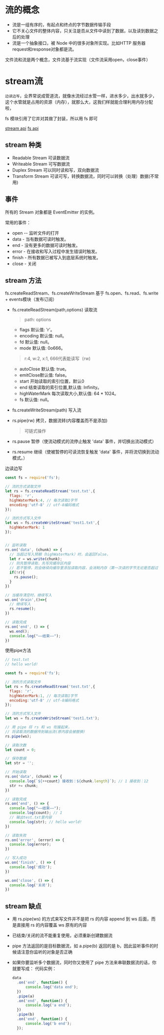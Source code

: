 # 流的概念
* 流是一组有序的，有起点和终点的字节数据传输手段
* 它不关心文件的整体内容，只关注是否从文件中读到了数据，以及读到数据之后的处理
* 流是一个抽象接口，被 Node 中的很多对象所实现。比如HTTP 服务器request和response对象都是流。

文件流和流是两个概念，文件流基于流实现（文件流采用open，close事件）
# stream流

`边读边写`，业界常说成管道流，就像水流经过水管一样，进水多少，出水就多少，这个水管就是占用的资源（内存），就那么大，这我们样就能合理利用内存分配啦，

fs 模块引用了它并对其做了封装，所以用 fs 即可

[stream api](http://nodejs.cn/api/stream.html)
[fs api](http://nodejs.cn/api/fs.html)

## stream 种类

* Readable Stream  可读数据流
* Writeable Stream 可写数据流
* Duplex Stream 可以同时读和写，双向数据流
* Transform Stream 可读可写，转换数据流，同时可以转换（处理）数据(不常用)

## 事件
所有的 Stream 对象都是 EventEmitter 的实例。

常用的事件：
* open -- 监听文件的打开
* data - 当有数据可读时触发。
* end - 没有更多的数据可读时触发。
* error - 在接收和写入过程中发生错误时触发。
* finish - 所有数据已被写入到底层系统时触发。
* close - 关闭



## stream 方法
fs.createReadStream、fs.createWriteStream 基于 fs.open、fs.read、fs.write + events模块（发布订阅）

* fs.createReadStream(path,options) 读取流  
  >path: 
  >options
   * flags 默认值: 'r'。
   * encoding 默认值: null。
   * fd 默认值: null。
   * mode 默认值: 0o666。
    >r:4, w:2, x:1,
    > 666代表能读写（rw)
   * autoClose 默认值: true。
   * emitClose默认值: false。
   * start 开始读取的索引位置，默认0
   * end 结束读取的索引位置,默认值: Infinity。
   * highWaterMark 每次读取大小,默认值: 64 * 1024。
   * fs 默认值: null。

* fs.createWriteStream(path) 写入流  
* rs.pipe(rw)  拷贝，数据流转(内容覆盖而不是添加)
  >可链式操作

* rs.pause 暂停（使流动模式的流停止触发 'data' 事件，并切换出流动模式）
* rs.resume 继续（使被暂停的可读流恢复触发 'data' 事件，并将流切换到流动模式。）


边读边写
```js
const fs = require('fs');

// 流的方式读取文件
let rs = fs.createReadStream('test.txt',{
  flags: 'r',
  highWaterMark:4, // 每次读取1字节
  encoding:'utf-8' // utf-8编码格式
});

// 流的方式写入文件
let ws = fs.createWriteStream('test1.txt',{
  highWaterMark: 1
});


// 监听读取
rs.on('data', (chunk) => {
  // 当超过写入预期（highWaterMark）时，会返回false，
  let r = ws.write(chunk);
  // 则先暂停读取，先写完缓存区内容
  // 若不暂停，则会继续向缓存里添加读取内容，会消耗内存（第一次读的字节无论是否超过 写入设置的highWaterMark，都是直接写入，而后面读取值的都会存入缓存后从缓存写入）
  if(!r){
    rs.pause();
  }
})

// 当缓存清空时，继续写入
ws.on('drain',()=>{
  // 继续写入
  rs.resume();
})

// 读取完成
rs.on('end', () => {
  ws.end();
  console.log("——结束——");
})
```

使用pipe方法
```js
// test.txt
// hello world!

const fs = require('fs');

// 流的方式读取文件
let rs = fs.createReadStream('test.txt',{
  flags: 'r',
  highWaterMark:1, // 每次读取1字节
  encoding:'utf-8' // utf-8编码格式
});

// 流的方式写入文件
let ws = fs.createWriteStream('test1.txt');

// 用 pipe 将 rs 和 ws 衔接起来，
// 将读取流的数据传到输出流(原内容会被替换)
rs.pipe(ws);

// 读取次数
let count = 0;

// 保存数据
let str = '';

// 开始读取
rs.on('data', (chunk) => {
  console.log(`${++count} 接收到：${chunk.length}`); // 1 接收到：12
  str += chunk;
})

// 读取完成
rs.on('end', () => {
  console.log("——结束——");
  console.log(count); // 1
  // 输出test.txt里内容
  console.log(str); // hello world!
})

// 读取失败
rs.on('error', (error) => {
  console.log(error);
})

// 写入成功
ws.on('finish', () => {
  console.log('成功');
})

ws.on('close', () => {
  console.log('关闭');
})
```

## stream 缺点
* 用 rs.pipe(ws) 的方式来写文件并不是把 rs 的内容 append 到 ws 后面，而是直接用 rs 的内容覆盖 ws 原有的内容

* 已结束/关闭的流不能重复使用，必须重新创建数据流

* pipe 方法返回的是目标数据流，如 a.pipe(b) 返回的是 b，因此监听事件的时候请注意你监听的对象是否正确

* 如果你要监听多个数据流，同时你又使用了 pipe 方法来串联数据流的话，你就要写成：
代码实例：
  ```js
  data
    .on('end', function() {
        console.log('data end');
    })
    .pipe(a)
    .on('end', function() {
        console.log('a end');
    })
    .pipe(b)
    .on('end', function() {
        console.log('b end');
    });
  ```

# 
